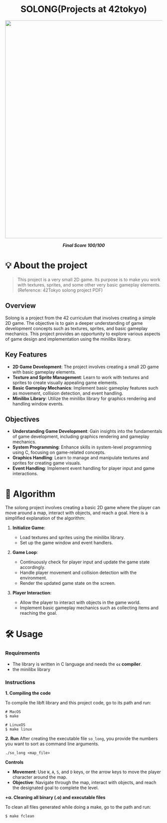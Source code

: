 <h1 align="center">
	SOLONG(Projects at 42tokyo)
</h1>

<p align="center">
	<img src="./img/Screenshot 2024-08-04 171105.png" width="700">
</p>

<p align="center">
	<b><i>Final Score 100/100</i></b><br>
</p>

# 💡 About the project

> This project is a very small 2D game.
> Its purpose is to make you work with textures, sprites, and some other very basic gameplay elements.
> (Reference: 42Tokyo solong project PDF)

## Overview
Solong is a project from the 42 curriculum that involves creating a simple 2D game.
The objective is to gain a deeper understanding of game development concepts such as textures, sprites, and basic gameplay mechanics.
This project provides an opportunity to explore various aspects of game design and implementation using the minilibx library.

## Key Features
- **2D Game Development**: The project involves creating a small 2D game with basic gameplay elements.
- **Texture and Sprite Management**: Learn to work with textures and sprites to create visually appealing game elements.
- **Basic Gameplay Mechanics**: Implement basic gameplay features such as movement, collision detection, and event handling.
- **Minilibx Library**: Utilize the minilibx library for graphics rendering and handling window events.

## Objectives
- **Understanding Game Development**: Gain insights into the fundamentals of game development, including graphics rendering and gameplay mechanics.
- **System Programming**: Enhance skills in system-level programming using C, focusing on game-related concepts.
- **Graphics Handling**: Learn to manage and manipulate textures and sprites for creating game visuals.
- **Event Handling**: Implement event handling for player input and game interactions.

# 🚀 Algorithm
The solong project involves creating a basic 2D game where the player can move around a map, interact with objects, and reach a goal. Here is a simplified explanation of the algorithm:

1. **Initialize Game**:
   - Load textures and sprites using the minilibx library.
   - Set up the game window and event handlers.

2. **Game Loop**:
   - Continuously check for player input and update the game state accordingly.
   - Handle player movement and collision detection with the environment.
   - Render the updated game state on the screen.

3. **Player Interaction**:
   - Allow the player to interact with objects in the game world.
   - Implement basic gameplay mechanics such as collecting items and reaching the goal.

# 🛠️ Usage

### Requirements

- The library is written in C language and needs the **`cc` compiler**.
- the minilibx library

### Instructions

**1. Compiling the code**

To compile the  libft library and this project code, go to its path and run:

```shell
# MacOS
$ make

# LinuxOS
$ make linux
```

**2. Run**
After creating the executable file `so_long`, you provide the numbers you want to sort as command line arguments.

```shell
./so_long <map_file>
```
**Controls**
- **Movement**: Use `W`, `A`, `S`, and `D` keys, or the arrow keys to move the player character around the map.
- **Objective**: Navigate through the map, interact with objects, and reach the designated goal to complete the level.

**+α. Cleaning all binary (.o) and executable files**

To clean all files generated while doing a make, go to the path and run:

```shell
$ make fclean
```
